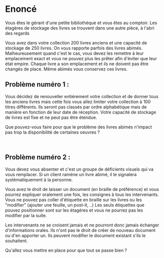 
# Enoncé 
Vous êtes le gérant d'une petite bibliothéque et vous êtes au comptoir.
Les étagères de stockage des livres se trouvent dans une autre pièce, à l'abri des regards

Vous avez dans votre collection 200 livres anciens et une capacité de stockage de 250 livres.
On vous rapporte parfois des livres abimés. Malheureusement quand c'est le cas, vous devez les
remettre à leur emplacement exact et vous ne pouvez plus les prêter afin d'éviter que leur état empire.
Chaque livre a son emplacement et ils ne doivent pas être changés de place.
Même abimés vous conservez ces livres.


## Problème numéro 1 :
Vous décidez de renouveller entiérement votre collection et de donner tous les anciens livres mais cette fois vous allez limiter 
votre collection à 100 titres différents.
Ils seront pas classés par ordre alphabétique mais de manière en fonction de leur date de réception.
Votre capacité de stockage de livres est fixe et ne peut pas être étendue.

Que pouvez-vous faire pour que le problème des livres abimés n'impact pas trop la disponibilité de certaines oeuvres ?

&nbsp;&nbsp;

## Problème numéro 2 :
Vous devez vous absenter et c'est un groupe de déficients visuels qui va vous remplacer.
Si un client raméne un livre abimé, il le signalera systèmatiquement à la personne.


Vous avez le droit de laisser un document (en braille de préférence) et vous pourrez
expliquer oralement une fois, les consignes à tous les intervenants. Vous ne pouvez
pas coller d'étiquette en braille sur les livres ou les "modifier" (ajouter une feuille, un post-it, ..)
Les seuls étiquettes que pouvez positionner sont sur les étagéres et vous ne pourrez pas les modifier par la suite.

Les intervenants ne se croisent jamais et ne pourront donc jamais échanger d'informations
orales. Ils n'ont pas le droit de créer de nouveau document ou d'en apporter un. Ils peuvent 
modifier le document existant s'ils le souhaitent.
 
 
Qu'allez vous mettre en place pour que tout se passe bien ?


&nbsp;&nbsp;

